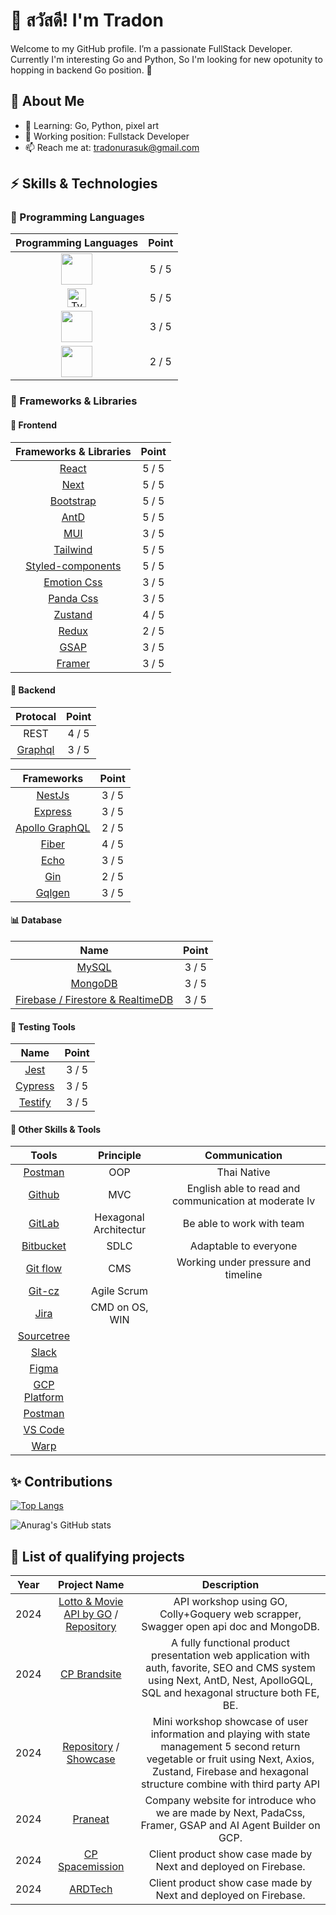# 👋 สวัสดี! I'm Tradon
Welcome to my GitHub profile. I’m a passionate FullStack Developer. Currently I'm interesting Go and Python, So I'm looking for new opotunity to hopping in backend Go position. 🎉

## 🎯 **About Me**
- 🌱 Learning: Go, Python, pixel art  
- 🔭 Working position: Fullstack Developer
- 📫 Reach me at: [tradonurasuk@gmail.com](https://mail.google.com/mail/u/0/?fs=1&to=tradonurasuk@gmail.com&tf=cm)


## ⚡ **Skills & Technologies**
### 📘 Programming Languages
| Programming Languages | Point |
| :----: | :----: |
| <a href="https://developer.mozilla.org/en-US/docs/Web/JavaScript" target="_blank"><img src="https://img.icons8.com/?size=100&id=108784&format=png&color=000000" width="50" height="50"/></a> | 5 / 5 |
| <a href="https://www.typescriptlang.org/" target="_blank"><img src="https://github.com/user-attachments/assets/ab971058-b796-43d0-98b8-ec48fa862ff3" alt="TypeScript Logo" width="30" height="30"></a> | 5 / 5 |
| <a href="https://go.dev/" target="_blank"><img src="https://github.com/user-attachments/assets/9978030b-a29a-4168-81e0-0e9665684f6c" width="50" height="50"/></a> | 3 / 5 |
| <a href="https://www.python.org/" target="_blank"><img src="https://img.icons8.com/?size=100&id=13441&format=png&color=000000" width="50" height="50"/></a> | 2 / 5 |
 
### 📕 Frameworks & Libraries
#### 🚪 Frontend
| Frameworks & Libraries | Point |
| :----: | :----: |
| [React](https://react.dev/) | 5 / 5 |
| [Next](https://nextjs.org) | 5 / 5 |
| [Bootstrap](https://getbootstrap.com/docs/5.0/about/brand/) | 5 / 5 |
| [AntD](https://ant.design/) | 5 / 5 |
| [MUI](https://mui.com/) | 3 / 5 |
| [Tailwind](https://tailwindcss.com/brand) | 5 / 5 |
| [Styled-components](https://www.styled-components.com/) | 5 / 5 |
| [Emotion Css](https://emotion.sh/docs/introduction) |  3 / 5 |
| [Panda Css](https://panda-css.com/) | 3 / 5 |
| [Zustand](https://zustand-demo.pmnd.rs/) | 4 / 5 |
| [Redux](https://redux.js.org/) | 2 / 5 |
| [GSAP](https://gsap.com/) | 3 / 5 |
| [Framer](https://www.framer.com/) | 3 / 5 |

#### 📂 Backend
| Protocal | Point |
| :----: | :----: |
| REST | 4 / 5 |
| [Graphql](https://graphql.org/) | 3 / 5 |

| Frameworks | Point |
| :----: | :----: |
| [NestJs](https://nestjs.com/) |  3 / 5 |
| [Express](https://expressjs.com/) |  3 / 5 |
| [Apollo GraphQL](https://www.apollographql.com/) |  2 / 5 |
| [Fiber](https://docs.gofiber.io/) | 4 / 5 |
| [Echo](https://echo.labstack.com/) | 3 / 5 |
| [Gin](https://gin-gonic.com/) | 2 / 5 |
| [Gqlgen](https://gqlgen.com/getting-started/) |  3 / 5 |


#### 📊 Database 
| Name | Point |
| :----: | :----: |
| [MySQL](https://www.mysql.com/) |  3 / 5 |
| [MongoDB](https://www.google.com/aclk?sa=l&ai=DChcSEwjKxtLGjNKKAxWnpGYCHeeWCXEYABAAGgJzbQ&ae=2&aspm=1&co=1&ase=2&gclid=Cj0KCQiAyc67BhDSARIsAM95QztpXUTaePnbLX1tTcRWHYhQAmGX-mlld9QI9KWsdnVap4n6y6aXKd4aAiuhEALw_wcB&sig=AOD64_0D4Ka07soyW6qSJ_uQrwKLOIlIKw&q&nis=4&adurl&ved=2ahUKEwict83GjNKKAxWnVWwGHZBlEokQ0Qx6BAgKEAE) |  3 / 5 |
| [Firebase / Firestore & RealtimeDB](https://firebase.google.com/) |  3 / 5 |

#### 🧪 Testing Tools 
| Name | Point |
| :----: | :----: |
| [Jest](https://jestjs.io/) | 3 / 5 |
| [Cypress](https://www.cypress.io/) | 3 / 5 |
| [Testify](https://github.com/stretchr/testify) | 3 / 5 |

#### 🎯 Other Skills & Tools 
| Tools | Principle | Communication |
| :----: | :----: | :----: |
| [Postman](https://www.postman.com/) |  OOP | Thai Native |
| [Github](https://github.com/) |  MVC | English able to read and communication at moderate lv |
| [GitLab](https://about.gitlab.com/) | Hexagonal Architectur | Be able to work with team
| [Bitbucket](https://bitbucket.org/product) | SDLC | Adaptable to everyone
| [Git flow](https://www.atlassian.com/git/tutorials/comparing-workflows/gitflow-workflow) |  CMS  | Working under pressure and timeline
| [Git-cz](https://www.npmjs.com/package/git-cz) | Agile Scrum  |
| [Jira](https://www.atlassian.com/es/software/jira) | CMD on OS, WIN
| [Sourcetree](https://www.sourcetreeapp.com/) |
| [Slack](https://slack.com/) | 
| [Figma](https://www.figma.com/) |
| [GCP Platform](https://cloud.google.com/) |
| [Postman](https://www.postman.com/) | 
| [VS Code](https://code.visualstudio.com/) |
| [Warp](https://www.warp.dev/) |

## ✨ Contributions
[![Top Langs](https://github-readme-stats.vercel.app/api/top-langs/?username=ballinwza&layout=donut-vertical)](https://github.com/ballinwza/github-readme-stats)

![Anurag's GitHub stats](https://github-readme-stats.vercel.app/api?username=ballinwza&show_icons=true&theme=transparent)

## 🌟 List of qualifying projects
| Year | Project Name | Description |
| :----: | :----: | :----: |
| 2024 | [Lotto & Movie API by GO]([http://www.ardtech.co.th/](https://tr-profile-go-web-server.onrender.com)) / [Repository](https://github.com/ballinwza/tr-profile-go-web-server)| API workshop using GO, Colly+Goquery web scrapper, Swagger open api doc and MongoDB. |
| 2024 | [CP Brandsite](https://www.cpbrandsite.com/) | A fully functional product presentation web application with auth, favorite, SEO and CMS system using Next, AntD, Nest, ApolloGQL, SQL and hexagonal structure both FE, BE. |
| 2024 | [Repository](https://github.com/ballinwza/7-solutions-tr-test) / [Showcase]( https://tr-interview-solution.web.app/) | Mini workshop showcase of user information and playing with state management 5 second return vegetable or fruit using Next, Axios, Zustand, Firebase and hexagonal structure combine with third party API  |
| 2024 | [Praneat](https://praneat.com/) | Company website for introduce who we are made by Next, PadaCss, Framer, GSAP and AI Agent Builder on GCP. |
| 2024 | [CP Spacemission](https://cpspacemission.cpbrandsite.com/) | Client product show case made by Next and deployed on Firebase. |
| 2024 | [ARDTech](http://www.ardtech.co.th/) | Client product show case made by Next and deployed on Firebase. |



